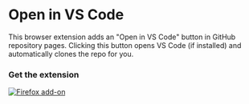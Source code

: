 # Open in VS Code

This browser extension adds an "Open in VS Code" button in GitHub repository pages.
Clicking this button opens VS Code (if installed) and automatically clones the repo for you.

### Get the extension

[![Firefox add-on](https://img.shields.io/badge/Firefox-FF7139.svg?style=for-the-badge&logo=Firefox&logoColor=white)](https://addons.mozilla.org/addon/open-in-vscode/)
